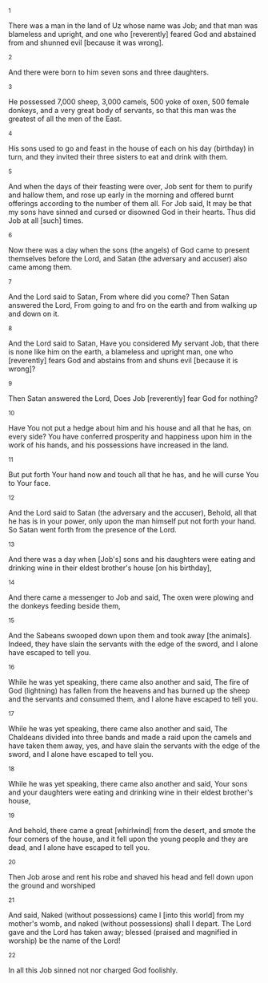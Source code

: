 <sup>1</sup> 

There was a man in the land of Uz whose name was Job; and that man was blameless and upright, and one who [reverently] feared God and abstained from and shunned evil [because it was wrong]. 

<sup>2</sup> 

And there were born to him seven sons and three daughters. 

<sup>3</sup> 

He possessed 7,000 sheep, 3,000 camels, 500 yoke of oxen, 500 female donkeys, and a very great body of servants, so that this man was the greatest of all the men of the East. 

<sup>4</sup> 

His sons used to go and feast in the house of each on his day (birthday) in turn, and they invited their three sisters to eat and drink with them. 

<sup>5</sup> 

And when the days of their feasting were over, Job sent for them to purify and hallow them, and rose up early in the morning and offered burnt offerings according to the number of them all. For Job said, It may be that my sons have sinned and cursed or disowned God in their hearts. Thus did Job at all [such] times. 

<sup>6</sup> 

Now there was a day when the sons (the angels) of God came to present themselves before the Lord, and Satan (the adversary and accuser) also came among them. 

<sup>7</sup> 

And the Lord said to Satan, From where did you come? Then Satan answered the Lord, From going to and fro on the earth and from walking up and down on it. 

<sup>8</sup> 

And the Lord said to Satan, Have you considered My servant Job, that there is none like him on the earth, a blameless and upright man, one who [reverently] fears God and abstains from and shuns evil [because it is wrong]? 

<sup>9</sup> 

Then Satan answered the Lord, Does Job [reverently] fear God for nothing? 

<sup>10</sup> 

Have You not put a hedge about him and his house and all that he has, on every side? You have conferred prosperity and happiness upon him in the work of his hands, and his possessions have increased in the land. 

<sup>11</sup> 

But put forth Your hand now and touch all that he has, and he will curse You to Your face. 

<sup>12</sup> 

And the Lord said to Satan (the adversary and the accuser), Behold, all that he has is in your power, only upon the man himself put not forth your hand. So Satan went forth from the presence of the Lord. 

<sup>13</sup> 

And there was a day when [Job's] sons and his daughters were eating and drinking wine in their eldest brother's house [on his birthday], 

<sup>14</sup> 

And there came a messenger to Job and said, The oxen were plowing and the donkeys feeding beside them, 

<sup>15</sup> 

And the Sabeans swooped down upon them and took away [the animals]. Indeed, they have slain the servants with the edge of the sword, and I alone have escaped to tell you. 

<sup>16</sup> 

While he was yet speaking, there came also another and said, The fire of God (lightning) has fallen from the heavens and has burned up the sheep and the servants and consumed them, and I alone have escaped to tell you. 

<sup>17</sup> 

While he was yet speaking, there came also another and said, The Chaldeans divided into three bands and made a raid upon the camels and have taken them away, yes, and have slain the servants with the edge of the sword, and I alone have escaped to tell you. 

<sup>18</sup> 

While he was yet speaking, there came also another and said, Your sons and your daughters were eating and drinking wine in their eldest brother's house, 

<sup>19</sup> 

And behold, there came a great [whirlwind] from the desert, and smote the four corners of the house, and it fell upon the young people and they are dead, and I alone have escaped to tell you. 

<sup>20</sup> 

Then Job arose and rent his robe and shaved his head and fell down upon the ground and worshiped 

<sup>21</sup> 

And said, Naked (without possessions) came I [into this world] from my mother's womb, and naked (without possessions) shall I depart. The Lord gave and the Lord has taken away; blessed (praised and magnified in worship) be the name of the Lord! 

<sup>22</sup> 

In all this Job sinned not nor charged God foolishly.